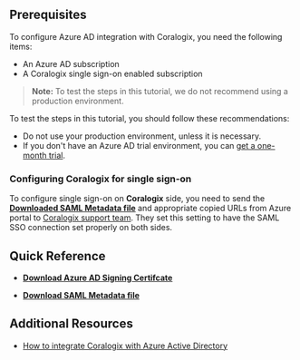 ## Prerequisites

To configure Azure AD integration with Coralogix, you need the following items:

- An Azure AD subscription
- A Coralogix single sign-on enabled subscription

> **Note:**
> To test the steps in this tutorial, we do not recommend using a production environment.

To test the steps in this tutorial, you should follow these recommendations:

- Do not use your production environment, unless it is necessary.
- If you don't have an Azure AD trial environment, you can [get a one-month trial](https://azure.microsoft.com/pricing/free-trial/).

### Configuring Coralogix for single sign-on

To configure single sign-on on **Coralogix** side, you need to send the **[Downloaded SAML Metadata file](%metadata:metadataDownloadUrl%)** and appropriate copied URLs from Azure portal to [Coralogix support team](mailto:info@coralogix.com). They set this setting to have the SAML SSO connection set properly on both sides.

## Quick Reference

* **[Download Azure AD Signing Certifcate](%metadata:CertificateDownloadRawUrl%)**

* **[Download SAML Metadata file](%metadata:metadataDownloadUrl%)**

## Additional Resources

* [How to integrate Coralogix with Azure Active Directory](https://docs.microsoft.com/azure/active-directory/saas-apps/coralogix-tutorial)
